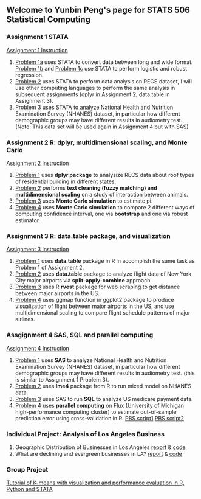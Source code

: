 ## Welcome to Yunbin Peng's page for STATS 506 Statistical Computing

### Assignment 1 STATA
[Assignment 1 Instruction](https://jbhender.github.io/Stats506/ProblemSet1.html)
1. [Problem 1a](https://github.com/pengyunbin/stats506/blob/master/hw1_problem1a.do) uses STATA to convert data between long and wide format. [Problem 1b](https://github.com/pengyunbin/stats506/blob/master/hw1_problem1b.do) and [Problem 1c](https://github.com/pengyunbin/stats506/blob/master/hw1_problem1c.do) use STATA to perform logistic and robust regression.
2. [Problem 2](https://github.com/pengyunbin/stats506/blob/master/hw1_problem_2.do) uses STATA to perform data analysis on RECS dataset, I will use other computing languages to perform the same analysis in subsequent assignments (dplyr in Assignment 2, data.table in Assignment 3).
3. [Problem 3](https://github.com/pengyunbin/stats506/blob/master/hw1_problem_3.do) uses STATA to analyze National Health and Nutrition Examination Survey (NHANES) dataset, in particular how different demographic groups may have different results in audiometry test. (Note: This data set will be used again in Assignment 4 but with SAS)

### Assignment 2 R: dplyr, multidimensional scaling, and Monte Carlo
[Assignment 2 Instruction](https://jbhender.github.io/Stats506/ProblemSet2.html)
1. [Problem 1](https://pengyunbin.github.io/stats506/hw2_q1) uses **dplyr package** to analysize RECS data about roof types of residential building in different states.
2. [Problem 2](https://pengyunbin.github.io/stats506/hw2_q2) performs **text cleaning (fuzzy matching) and multidimensional scaling** on a study of interaction between animals.
3. [Problem 3](https://pengyunbin.github.io/stats506/hw2_q3) uses **Monte Carlo simulation** to estimate pi.
4. [Problem 4](https://pengyunbin.github.io/stats506/hw2_q4) uses **Monte Carlo simulation** to compare 2 different ways of computing confidence interval, one via **bootstrap** and one via robust estimator.

### Assignment 3 R: data.table package, and visualization
[Assignment 3 Instruction](https://jbhender.github.io/Stats506/ProblemSet3.html)
1. [Problem 1](https://pengyunbin.github.io/stats506/hw3_problem1.html) uses **data.table** package in R in accomplish the same task as Problem 1 of Assignment 2.
2. [Problem 2](https://pengyunbin.github.io/stats506/hw3_problem2.html) uses **data.table** package to analyze flight data of New York City major airports via **split-apply-combine** approach.
3. [Problem 3](https://pengyunbin.github.io/stats506/hw3_problem3.html) uses R **rvest** package for web scraping to get distance between major airports in the US.  
4. [Problem 4](https://pengyunbin.github.io/stats506/hw3_problem4.html) uses ggmap function in ggplot2 package to produce visualization of flight between major airports in the US, and use multidimensional scaling to compare flight schedule patterns of major airlines.


### Assgignment 4 SAS, SQL and parallel computing
[Assignment 4 Instruction](https://jbhender.github.io/Stats506/ProblemSet4.html)
1. [Problem 1](https://pengyunbin.github.io/stats506/PS4_Question_1.pdf) uses **SAS** to analyze National Health and Nutrition Examination Survey (NHANES) dataset, in particular how different demographic groups may have different results in audiometry test. (this is similar to Assignment 1 Problem 3).
2. [Problem 2](https://pengyunbin.github.io/stats506/hw4_question_2) uses **lme4** package from R to run mixed model on NHANES data.
3. [Problem 3](https://pengyunbin.github.io/stats506/PS4_Question_3.pdf) uses SAS to run **SQL** to analyze US medicare payment data.
4. [Problem 4](https://pengyunbin.github.io/stats506/hw4_question_4) uses **parallel computing** on Flux (University of Michigan high-performance computing cluster) to estimate out-of-sample prediction error using cross-validation in R. [PBS script1](https://pengyunbin.github.io/stats506/P4Q4d_pbs_yunbpeng.txt) [PBS script2](https://pengyunbin.github.io/stats506/P4Q4e_pbs_yunbpeng.txt)

### Individual Project: Analysis of Los Angeles Business
1. Geographic Distribution of Businesses in Los Angeles [report](https://pengyunbin.github.io/stats506/LA_Project/Project_Part_1_final.pdf) & [code](https://github.com/pengyunbin/stats506/blob/master/LA_Project/Project_Part_1_code_final.R)
2. What are declining and evergreen businesses in LA? [report](https://pengyunbin.github.io/stats506/LA_Project/Project_Part_2_Final.pdf) & [code](https://github.com/pengyunbin/stats506/blob/master/LA_Project/Project_Part_2_code_final.R)


### Group Project
[Tutorial of K-means with visualization and performance evaluation in R, Python and STATA](https://pengyunbin.github.io/stats506/Group%203%20Project%20Final.html)  
